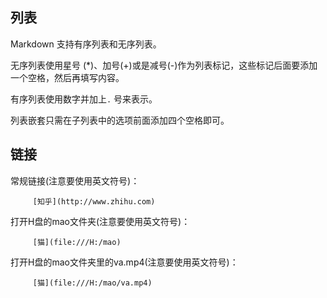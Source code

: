## 列表

Markdown 支持有序列表和无序列表。

无序列表使用星号 (\*)、加号(+)或是减号(-)作为列表标记，这些标记后面要添加一个空格，然后再填写内容。

有序列表使用数字并加上`.` 号来表示。

列表嵌套只需在子列表中的选项前面添加四个空格即可。

## 链接

常规链接(注意要使用英文符号)：  
```text
     [知乎](http://www.zhihu.com)
```

打开H盘的mao文件夹(注意要使用英文符号)：  
```text
     [猫](file:///H:/mao)
```

打开H盘的mao文件夹里的va.mp4(注意要使用英文符号)：  
```text
     [猫](file:///H:/mao/va.mp4)
```